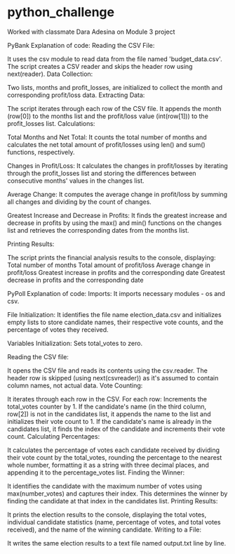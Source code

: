 # python_challenge
Worked with classmate Dara Adesina on Module 3 project

PyBank Explanation of code:
Reading the CSV File:

It uses the csv module to read data from the file named 'budget_data.csv'.
The script creates a CSV reader and skips the header row using next(reader).
Data Collection:

Two lists, months and profit_losses, are initialized to collect the month and corresponding profit/loss data.
Extracting Data:

The script iterates through each row of the CSV file.
It appends the month (row[0]) to the months list and the profit/loss value (int(row[1])) to the profit_losses list.
Calculations:

Total Months and Net Total: It counts the total number of months and calculates the net total amount of profit/losses using len() and sum() functions, respectively.

Changes in Profit/Loss: It calculates the changes in profit/losses by iterating through the profit_losses list and storing the differences between consecutive months' values in the changes list.

Average Change: It computes the average change in profit/loss by summing all changes and dividing by the count of changes.

Greatest Increase and Decrease in Profits: It finds the greatest increase and decrease in profits by using the max() and min() functions on the changes list and retrieves the corresponding dates from the months list.

Printing Results:

The script prints the financial analysis results to the console, displaying:
Total number of months
Total amount of profit/loss
Average change in profit/loss
Greatest increase in profits and the corresponding date
Greatest decrease in profits and the corresponding date

PyPoll Explanation of code:
Imports: It imports necessary modules - os and csv.

File Initialization: It identifies the file name election_data.csv and initializes empty lists to store candidate names, their respective vote counts, and the percentage of votes they received.

Variables Initialization: Sets total_votes to zero.

Reading the CSV file:

It opens the CSV file and reads its contents using the csv.reader.
The header row is skipped (using next(csvreader)) as it's assumed to contain column names, not actual data.
Vote Counting:

It iterates through each row in the CSV.
For each row:
Increments the total_votes counter by 1.
If the candidate's name (in the third column, row[2]) is not in the candidates list, it appends the name to the list and initializes their vote count to 1.
If the candidate's name is already in the candidates list, it finds the index of the candidate and increments their vote count.
Calculating Percentages:

It calculates the percentage of votes each candidate received by dividing their vote count by the total_votes, rounding the percentage to the nearest whole number, formatting it as a string with three decimal places, and appending it to the percentage_votes list.
Finding the Winner:

It identifies the candidate with the maximum number of votes using max(number_votes) and captures their index. This determines the winner by finding the candidate at that index in the candidates list.
Printing Results:

It prints the election results to the console, displaying the total votes, individual candidate statistics (name, percentage of votes, and total votes received), and the name of the winning candidate.
Writing to a File:

It writes the same election results to a text file named output.txt line by line.
